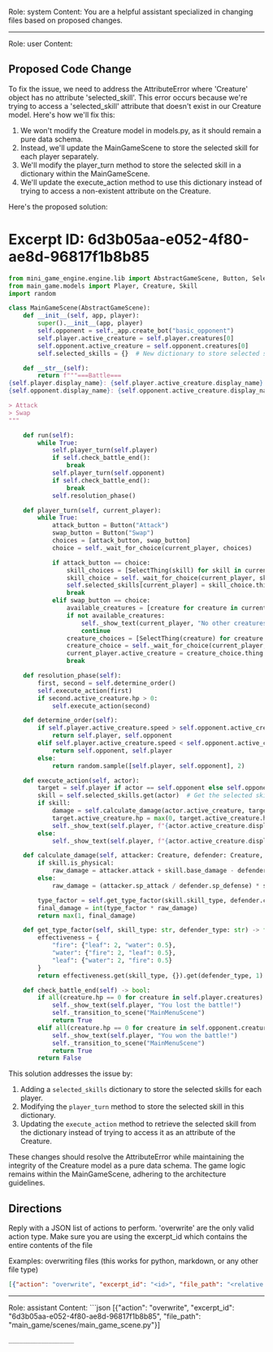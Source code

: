 Role: system
Content: You are a helpful assistant specialized in changing files based on proposed changes.
__________________
Role: user
Content: 
## Proposed Code Change
To fix the issue, we need to address the AttributeError where 'Creature' object has no attribute 'selected_skill'. This error occurs because we're trying to access a 'selected_skill' attribute that doesn't exist in our Creature model. Here's how we'll fix this:

1. We won't modify the Creature model in models.py, as it should remain a pure data schema.
2. Instead, we'll update the MainGameScene to store the selected skill for each player separately.
3. We'll modify the player_turn method to store the selected skill in a dictionary within the MainGameScene.
4. We'll update the execute_action method to use this dictionary instead of trying to access a non-existent attribute on the Creature.

Here's the proposed solution:

# Excerpt ID: 6d3b05aa-e052-4f80-ae8d-96817f1b8b85
```python main_game/scenes/main_game_scene.py
from mini_game_engine.engine.lib import AbstractGameScene, Button, SelectThing
from main_game.models import Player, Creature, Skill
import random

class MainGameScene(AbstractGameScene):
    def __init__(self, app, player):
        super().__init__(app, player)
        self.opponent = self._app.create_bot("basic_opponent")
        self.player.active_creature = self.player.creatures[0]
        self.opponent.active_creature = self.opponent.creatures[0]
        self.selected_skills = {}  # New dictionary to store selected skills

    def __str__(self):
        return f"""===Battle===
{self.player.display_name}: {self.player.active_creature.display_name} (HP: {self.player.active_creature.hp}/{self.player.active_creature.max_hp})
{self.opponent.display_name}: {self.opponent.active_creature.display_name} (HP: {self.opponent.active_creature.hp}/{self.opponent.active_creature.max_hp})

> Attack
> Swap
"""

    def run(self):
        while True:
            self.player_turn(self.player)
            if self.check_battle_end():
                break
            self.player_turn(self.opponent)
            if self.check_battle_end():
                break
            self.resolution_phase()

    def player_turn(self, current_player):
        while True:
            attack_button = Button("Attack")
            swap_button = Button("Swap")
            choices = [attack_button, swap_button]
            choice = self._wait_for_choice(current_player, choices)

            if attack_button == choice:
                skill_choices = [SelectThing(skill) for skill in current_player.active_creature.skills]
                skill_choice = self._wait_for_choice(current_player, skill_choices)
                self.selected_skills[current_player] = skill_choice.thing  # Store the selected skill
                break
            elif swap_button == choice:
                available_creatures = [creature for creature in current_player.creatures if creature.hp > 0 and creature != current_player.active_creature]
                if not available_creatures:
                    self._show_text(current_player, "No other creatures available to swap!")
                    continue
                creature_choices = [SelectThing(creature) for creature in available_creatures]
                creature_choice = self._wait_for_choice(current_player, creature_choices)
                current_player.active_creature = creature_choice.thing
                break

    def resolution_phase(self):
        first, second = self.determine_order()
        self.execute_action(first)
        if second.active_creature.hp > 0:
            self.execute_action(second)

    def determine_order(self):
        if self.player.active_creature.speed > self.opponent.active_creature.speed:
            return self.player, self.opponent
        elif self.player.active_creature.speed < self.opponent.active_creature.speed:
            return self.opponent, self.player
        else:
            return random.sample([self.player, self.opponent], 2)

    def execute_action(self, actor):
        target = self.player if actor == self.opponent else self.opponent
        skill = self.selected_skills.get(actor)  # Get the selected skill from the dictionary
        if skill:
            damage = self.calculate_damage(actor.active_creature, target.active_creature, skill)
            target.active_creature.hp = max(0, target.active_creature.hp - damage)
            self._show_text(self.player, f"{actor.active_creature.display_name} used {skill.display_name} and dealt {damage} damage to {target.active_creature.display_name}!")
        else:
            self._show_text(self.player, f"{actor.active_creature.display_name} did nothing!")

    def calculate_damage(self, attacker: Creature, defender: Creature, skill: Skill) -> int:
        if skill.is_physical:
            raw_damage = attacker.attack + skill.base_damage - defender.defense
        else:
            raw_damage = (attacker.sp_attack / defender.sp_defense) * skill.base_damage

        type_factor = self.get_type_factor(skill.skill_type, defender.creature_type)
        final_damage = int(type_factor * raw_damage)
        return max(1, final_damage)

    def get_type_factor(self, skill_type: str, defender_type: str) -> float:
        effectiveness = {
            "fire": {"leaf": 2, "water": 0.5},
            "water": {"fire": 2, "leaf": 0.5},
            "leaf": {"water": 2, "fire": 0.5}
        }
        return effectiveness.get(skill_type, {}).get(defender_type, 1)

    def check_battle_end(self) -> bool:
        if all(creature.hp == 0 for creature in self.player.creatures):
            self._show_text(self.player, "You lost the battle!")
            self._transition_to_scene("MainMenuScene")
            return True
        elif all(creature.hp == 0 for creature in self.opponent.creatures):
            self._show_text(self.player, "You won the battle!")
            self._transition_to_scene("MainMenuScene")
            return True
        return False
```

This solution addresses the issue by:

1. Adding a `selected_skills` dictionary to store the selected skills for each player.
2. Modifying the `player_turn` method to store the selected skill in this dictionary.
3. Updating the `execute_action` method to retrieve the selected skill from the dictionary instead of trying to access it as an attribute of the Creature.

These changes should resolve the AttributeError while maintaining the integrity of the Creature model as a pure data schema. The game logic remains within the MainGameScene, adhering to the architecture guidelines.

## Directions
Reply with a JSON list of actions to perform. 'overwrite' are the only valid action type. 
Make sure you are using the excerpt_id which contains the entire contents of the file

Examples:
overwriting files (this works for python, markdown, or any other file type)
```json output_example1
[{"action": "overwrite", "excerpt_id": "<id>", "file_path": "<relative file path>"}]
```

__________________
Role: assistant
Content: ```json
[{"action": "overwrite", "excerpt_id": "6d3b05aa-e052-4f80-ae8d-96817f1b8b85", "file_path": "main_game/scenes/main_game_scene.py"}]
```
__________________
